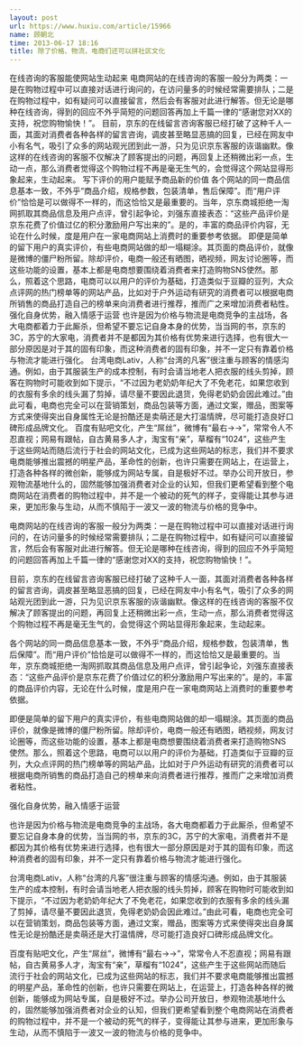 ```yaml
---
layout: post
url: https://www.huxiu.com/article/15966
name: 顾朝北
time: 2013-06-17 18:16
title: 除了价格、物流，电商们还可以拼社区文化
---
```

在线咨询的客服能使网站生动起来 电商网站的在线咨询的客服一般分为两类：一是在购物过程中可以直接对话进行询问的，在访问量多的时候经常需要排队；二是在购物过程中，如有疑问可以直接留言，然后会有客服对此进行解答。但无论是哪种在线咨询，得到的回应不外乎简短的问题回答再加上千篇一律的“感谢您对XX的支持，祝您购物愉快！”。 目前，京东的在线留言咨询客服已经打破了这种千人一面，其面对消费者各种各样的留言咨询，调皮甚至略显恶搞的回复，已经在网友中小有名气，吸引了众多的网站观光团到此一游，只为见识京东客服的诙谐幽默。像这样的在线咨询的客服不仅解决了顾客提出的问题，再回复上还稍微出彩一点，生动一点，那么消费者觉得这个购物过程不再是毫无生气的，会觉得这个网站显得形象起来，生动起来。 写下评价的用户能赋予商品新的价值 各个网站的同一商品信息基本一致，不外乎“商品介绍，规格参数，包装清单，售后保障”。而“用户评价”恰恰是可以做得不一样的，而这恰恰又是最重要的。当年，京东商城拒绝一淘网抓取其商品信息及用户点评，曾引起争论，刘强东直接表态：“这些产品评价是京东花费了价值过亿的积分激励用户写出来的”。是的，丰富的商品评价内容，无论在什么时候，度是用户在一家电商网站上消费时的重要参考依据。 即便是简单的留下用户的真实评价，有些电商网站做的却一塌糊涂。其页面的商品评价，就像是微博的僵尸粉所留。除却评价，电商一般还有晒图，晒视频，网友讨论圈等，而这些功能的设置，基本上都是电商想要围绕着消费者来打造购物SNS使然。那么，照着这个思路，电商可以以用户的评价为基础，打造类似于豆瓣的豆列，大众点评网的热门榜单等的网站产品，比如对于户外运动有研究的消费者可以根据电商所销售的商品打造自己的榜单来向消费者进行推荐，推而广之来增加消费者粘性。 强化自身优势，融入情感于运营 也许是因为价格与物流是电商竞争的主战场，各大电商都着力于此厮杀，但希望不要忘记自身本身的优势，当当网的书，京东的3C，苏宁的大家电，消费者并不是都因为其价格有优势来进行选择，也有很大一部分原因是对于其的固有印象，而这种消费者的固有印象，并不一定只有靠着价格与物流才能进行强化。 台湾电商Lativ，人称“台湾的凡客”很注重与顾客的情感沟通。例如，由于其服装生产的成本控制，有时会请当地老人把衣服的线头剪掉，顾客在购物时可能收到如下提示，“不过因为老奶奶年纪大了不免老花，如果您收到的衣服有多余的线头漏了剪掉，请尽量不要因此退货，免得老奶奶会因此难过。”由此可看，电商也完全可以在营销策划，商品包装等方面，通过文案，赠品，图案等方式来使得突出自身属性无论是扮酷还是卖萌还是大打温情牌，尽可能打造良好口碑形成品牌文化。 百度有贴吧文化，产生“屌丝”，微博有“最右→→”，常常令人不忍直视；网易有跟帖，自古黄易多人才，淘宝有“亲”，草榴有“1024”，这些产生于这些网站而随后流行于社会的网站文化，已成为这些网站的标志，我们并不要求电商能够推出震撼的明星产品，革命性的创新，也许只需要在网站上，在运营上，打造各种各样的微创新，能够成为网站专属，自是极好不过。举办公司开放日，参观物流基地什么的，固然能够加强消费者对企业的认知，但我们更希望看到整个电商网站在消费者的购物过程中，并不是一个被动的死气的样子，变得能让其参与进来，更加形象与生动，从而不慎陷于一波又一波的物流与价格的竞争中。

电商网站的在线咨询的客服一般分为两类：一是在购物过程中可以直接对话进行询问的，在访问量多的时候经常需要排队；二是在购物过程中，如有疑问可以直接留言，然后会有客服对此进行解答。但无论是哪种在线咨询，得到的回应不外乎简短的问题回答再加上千篇一律的“感谢您对XX的支持，祝您购物愉快！”。

目前，京东的在线留言咨询客服已经打破了这种千人一面，其面对消费者各种各样的留言咨询，调皮甚至略显恶搞的回复，已经在网友中小有名气，吸引了众多的网站观光团到此一游，只为见识京东客服的诙谐幽默。像这样的在线咨询的客服不仅解决了顾客提出的问题，再回复上还稍微出彩一点，生动一点，那么消费者觉得这个购物过程不再是毫无生气的，会觉得这个网站显得形象起来，生动起来。

各个网站的同一商品信息基本一致，不外乎“商品介绍，规格参数，包装清单，售后保障”。而“用户评价”恰恰是可以做得不一样的，而这恰恰又是最重要的。当年，京东商城拒绝一淘网抓取其商品信息及用户点评，曾引起争论，刘强东直接表态：“这些产品评价是京东花费了价值过亿的积分激励用户写出来的”。是的，丰富的商品评价内容，无论在什么时候，度是用户在一家电商网站上消费时的重要参考依据。

即便是简单的留下用户的真实评价，有些电商网站做的却一塌糊涂。其页面的商品评价，就像是微博的僵尸粉所留。除却评价，电商一般还有晒图，晒视频，网友讨论圈等，而这些功能的设置，基本上都是电商想要围绕着消费者来打造购物SNS使然。那么，照着这个思路，电商可以以用户的评价为基础，打造类似于豆瓣的豆列，大众点评网的热门榜单等的网站产品，比如对于户外运动有研究的消费者可以根据电商所销售的商品打造自己的榜单来向消费者进行推荐，推而广之来增加消费者粘性。

强化自身优势，融入情感于运营

也许是因为价格与物流是电商竞争的主战场，各大电商都着力于此厮杀，但希望不要忘记自身本身的优势，当当网的书，京东的3C，苏宁的大家电，消费者并不是都因为其价格有优势来进行选择，也有很大一部分原因是对于其的固有印象，而这种消费者的固有印象，并不一定只有靠着价格与物流才能进行强化。

台湾电商Lativ，人称“台湾的凡客”很注重与顾客的情感沟通。例如，由于其服装生产的成本控制，有时会请当地老人把衣服的线头剪掉，顾客在购物时可能收到如下提示，“不过因为老奶奶年纪大了不免老花，如果您收到的衣服有多余的线头漏了剪掉，请尽量不要因此退货，免得老奶奶会因此难过。”由此可看，电商也完全可以在营销策划，商品包装等方面，通过文案，赠品，图案等方式来使得突出自身属性无论是扮酷还是卖萌还是大打温情牌，尽可能打造良好口碑形成品牌文化。

百度有贴吧文化，产生“屌丝”，微博有“最右→→”，常常令人不忍直视；网易有跟帖，自古黄易多人才，淘宝有“亲”，草榴有“1024”，这些产生于这些网站而随后流行于社会的网站文化，已成为这些网站的标志，我们并不要求电商能够推出震撼的明星产品，革命性的创新，也许只需要在网站上，在运营上，打造各种各样的微创新，能够成为网站专属，自是极好不过。举办公司开放日，参观物流基地什么的，固然能够加强消费者对企业的认知，但我们更希望看到整个电商网站在消费者的购物过程中，并不是一个被动的死气的样子，变得能让其参与进来，更加形象与生动，从而不慎陷于一波又一波的物流与价格的竞争中。

